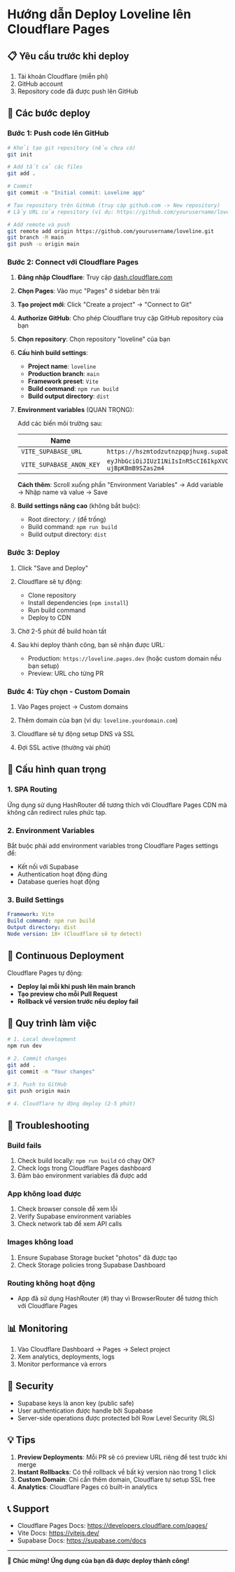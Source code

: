 # Hướng dẫn Deploy Loveline lên Cloudflare Pages

## 📋 Yêu cầu trước khi deploy

1. Tài khoản Cloudflare (miễn phí)
2. GitHub account
3. Repository code đã được push lên GitHub

## 🚀 Các bước deploy

### Bước 1: Push code lên GitHub

```bash
# Khởi tạo git repository (nếu chưa có)
git init

# Add tất cả các files
git add .

# Commit
git commit -m "Initial commit: Loveline app"

# Tạo repository trên GitHub (truy cập github.com -> New repository)
# Lấy URL của repository (ví dụ: https://github.com/yourusername/loveline.git)

# Add remote và push
git remote add origin https://github.com/yourusername/loveline.git
git branch -M main
git push -u origin main
```

### Bước 2: Connect với Cloudflare Pages

1. **Đăng nhập Cloudflare**: Truy cập [dash.cloudflare.com](https://dash.cloudflare.com)

2. **Chọn Pages**: Vào mục "Pages" ở sidebar bên trái

3. **Tạo project mới**: Click "Create a project" → "Connect to Git"

4. **Authorize GitHub**: Cho phép Cloudflare truy cập GitHub repository của bạn

5. **Chọn repository**: Chọn repository "loveline" của bạn

6. **Cấu hình build settings**:
   - **Project name**: `loveline`
   - **Production branch**: `main`
   - **Framework preset**: `Vite`
   - **Build command**: `npm run build`
   - **Build output directory**: `dist`

7. **Environment variables** (QUAN TRỌNG):
   
   Add các biến môi trường sau:
   
   | Name | Value |
   |------|-------|
   | `VITE_SUPABASE_URL` | `https://hszmtodzutnzpqpjhuxg.supabase.co` |
   | `VITE_SUPABASE_ANON_KEY` | `eyJhbGciOiJIUzI1NiIsInR5cCI6IkpXVCJ9.eyJpc3MiOiJzdXBhYmFzZSIsInJlZiI6Imhzem10b2R6dXRuenBxcGpodXhnIiwicm9sZSI6ImFub24iLCJpYXQiOjE3NjEzNzQ2MjUsImV4cCI6MjA3Njk1MDYyNX0.8taC5uxUh1b122KDjWMQtyPWi3-ujBpKBmB9SZas2m4` |
   
   **Cách thêm**: Scroll xuống phần "Environment Variables" → Add variable → Nhập name và value → Save

8. **Build settings nâng cao** (không bắt buộc):
   - Root directory: `/` (để trống)
   - Build command: `npm run build`
   - Build output directory: `dist`

### Bước 3: Deploy

1. Click "Save and Deploy"

2. Cloudflare sẽ tự động:
   - Clone repository
   - Install dependencies (`npm install`)
   - Run build command
   - Deploy to CDN

3. Chờ 2-5 phút để build hoàn tất

4. Sau khi deploy thành công, bạn sẽ nhận được URL:
   - Production: `https://loveline.pages.dev` (hoặc custom domain nếu bạn setup)
   - Preview: URL cho từng PR

### Bước 4: Tùy chọn - Custom Domain

1. Vào Pages project → Custom domains

2. Thêm domain của bạn (ví dụ: `loveline.yourdomain.com`)

3. Cloudflare sẽ tự động setup DNS và SSL

4. Đợi SSL active (thường vài phút)

## 🎯 Cấu hình quan trọng

### 1. SPA Routing

Ứng dụng sử dụng HashRouter để tương thích với Cloudflare Pages CDN mà không cần redirect rules phức tạp.

### 2. Environment Variables

Bắt buộc phải add environment variables trong Cloudflare Pages settings để:
- Kết nối với Supabase
- Authentication hoạt động đúng
- Database queries hoạt động

### 3. Build Settings

```yaml
Framework: Vite
Build command: npm run build
Output directory: dist
Node version: 18+ (Cloudflare sẽ tự detect)
```

## 🔄 Continuous Deployment

Cloudflare Pages tự động:
- **Deploy lại mỗi khi push lên main branch**
- **Tạo preview cho mỗi Pull Request**
- **Rollback về version trước nếu deploy fail**

## 📝 Quy trình làm việc

```bash
# 1. Local development
npm run dev

# 2. Commit changes
git add .
git commit -m "Your changes"

# 3. Push to GitHub
git push origin main

# 4. Cloudflare tự động deploy (2-5 phút)
```

## 🐛 Troubleshooting

### Build fails

1. Check build locally: `npm run build` có chạy OK?
2. Check logs trong Cloudflare Pages dashboard
3. Đảm bảo environment variables đã được add

### App không load được

1. Check browser console để xem lỗi
2. Verify Supabase environment variables
3. Check network tab để xem API calls

### Images không load

1. Ensure Supabase Storage bucket "photos" đã được tạo
2. Check Storage policies trong Supabase Dashboard

### Routing không hoạt động

- App đã sử dụng HashRouter (#) thay vì BrowserRouter để tương thích với Cloudflare Pages

## 📊 Monitoring

1. Vào Cloudflare Dashboard → Pages → Select project
2. Xem analytics, deployments, logs
3. Monitor performance và errors

## 🔐 Security

- Supabase keys là anon key (public safe)
- User authentication được handle bởi Supabase
- Server-side operations được protected bởi Row Level Security (RLS)

## 💡 Tips

1. **Preview Deployments**: Mỗi PR sẽ có preview URL riêng để test trước khi merge
2. **Instant Rollbacks**: Có thể rollback về bất kỳ version nào trong 1 click
3. **Custom Domain**: Chỉ cần thêm domain, Cloudflare tự setup SSL free
4. **Analytics**: Cloudflare Pages có built-in analytics

## 📞 Support

- Cloudflare Pages Docs: https://developers.cloudflare.com/pages/
- Vite Docs: https://vitejs.dev/
- Supabase Docs: https://supabase.com/docs

---

**🎉 Chúc mừng! Ứng dụng của bạn đã được deploy thành công!**

